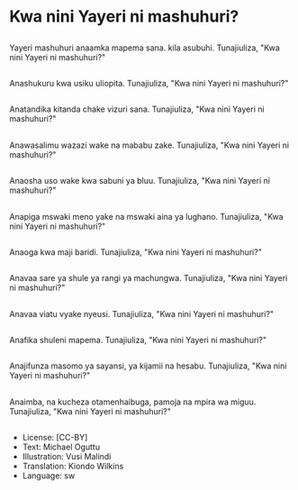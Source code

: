 # Kwa nini Yayeri ni mashuhuri?

##
Yayeri mashuhuri
anaamka mapema
sana. kila asubuhi.
Tunajiuliza,
"Kwa nini Yayeri ni
mashuhuri?"


##
Anashukuru kwa usiku
uliopita.
Tunajiuliza,
"Kwa nini Yayeri ni
mashuhuri?"


##
Anatandika kitanda
chake vizuri sana.
Tunajiuliza,
"Kwa nini Yayeri ni
mashuhuri?"


##
Anawasalimu wazazi
wake na mababu zake.
Tunajiuliza,
"Kwa nini Yayeri ni
mashuhuri?"


##
Anaosha uso wake kwa
sabuni ya bluu.
Tunajiuliza,
"Kwa nini Yayeri ni
mashuhuri?"


##
Anapiga mswaki meno
yake na mswaki aina ya
lughano.
Tunajiuliza,
"Kwa nini Yayeri ni
mashuhuri?"


##
Anaoga kwa maji baridi.
Tunajiuliza,
"Kwa nini Yayeri ni
mashuhuri?"


##
Anavaa sare ya shule
ya rangi ya
machungwa.
Tunajiuliza,
"Kwa nini Yayeri ni
mashuhuri?"


##
Anavaa viatu vyake
nyeusi.
Tunajiuliza,
"Kwa nini Yayeri ni
mashuhuri?"


##
Anafika shuleni
mapema.
Tunajiuliza,
"Kwa nini Yayeri ni
mashuhuri?"


##
Anajifunza masomo ya
sayansi, ya kijamii na
hesabu.
Tunajiuliza,
"Kwa nini Yayeri ni
mashuhuri?"


##
Anaimba, na kucheza
otamenhaibuga,
pamoja na mpira wa
miguu.
Tunajiuliza,
"Kwa nini Yayeri ni
mashuhuri?"


##
* License: [CC-BY]
* Text: Michael Oguttu
* Illustration: Vusi Malindi
* Translation: Kiondo Wilkins
* Language: sw
